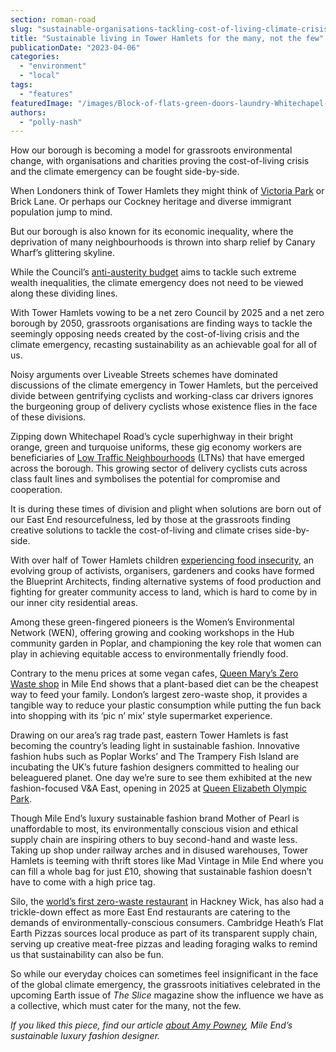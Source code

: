 ```yaml
---
section: roman-road
slug: "sustainable-organisations-tackling-cost-of-living-climate-crisis-tower-hamlets"
title: "Sustainable living in Tower Hamlets for the many, not the few"
publicationDate: "2023-04-06"
categories: 
  - "environment"
  - "local"
tags: 
  - "features"
featuredImage: "/images/Block-of-flats-green-doors-laundry-Whitechapel-East-London.jpg"
authors: 
  - "polly-nash"
---
```


How our borough is becoming a model for grassroots environmental change, with organisations and charities proving the cost-of-living crisis and the climate emergency can be fought side-by-side.

When Londoners think of Tower Hamlets they might think of [Victoria Park](https://romanroadlondon.com/victoria-park-or-vicky-park-east-london/) or Brick Lane. Or perhaps our Cockney heritage and diverse immigrant population jump to mind. 

But our borough is also known for its economic inequality, where the deprivation of many neighbourhoods is thrown into sharp relief by Canary Wharf’s glittering skyline. 

While the Council’s [anti-austerity budget](https://romanroadlondon.com/mayor-rahman-budget-2023-aspire/) aims to tackle such extreme wealth inequalities, the climate emergency does not need to be viewed along these dividing lines. 

With Tower Hamlets vowing to be a net zero Council by 2025 and a net zero borough by 2050, grassroots organisations are finding ways to tackle the seemingly opposing needs created by the cost-of-living crisis and the climate emergency, recasting sustainability as an achievable goal for all of us. 

Noisy arguments over Liveable Streets schemes have dominated discussions of the climate emergency in Tower Hamlets, but the perceived divide between gentrifying cyclists and working-class car drivers ignores the burgeoning group of delivery cyclists whose existence flies in the face of these divisions. 

Zipping down Whitechapel Road’s cycle superhighway in their bright orange, green and turquoise uniforms, these gig economy workers are beneficiaries of [Low Traffic Neighbourhoods](https://romanroadlondon.com/articles/low-traffic-neighbourhoods/) (LTNs) that have emerged across the borough. This growing sector of delivery cyclists cuts across class fault lines and symbolises the potential for compromise and cooperation. 

It is during these times of division and plight when solutions are born out of our East End resourcefulness, led by those at the grassroots finding creative solutions to tackle the cost-of-living and climate crises side-by-side. 

With over half of Tower Hamlets children [experiencing food insecurity](https://romanroadlondon.com/free-school-meals-secondary-schools-tower-hamlets-first-borough/), an evolving group of activists, organisers, gardeners and cooks have formed the Blueprint Architects, finding alternative systems of food production and fighting for greater community access to land, which is hard to come by in our inner city residential areas.  

Among these green-fingered pioneers is the Women’s Environmental Network (WEN), offering growing and cooking workshops in the Hub community garden in Poplar, and championing the key role that women can play in achieving equitable access to environmentally friendly food.

Contrary to the menu prices at some vegan cafes, [Queen Mary’s Zero Waste shop](https://romanroadlondon.com/queen-mary-zero-waste-shop-mile-end-opens/) in Mile End shows that a plant-based diet can be the cheapest way to feed your family. London’s largest zero-waste shop, it provides a tangible way to reduce your plastic consumption while putting the fun back into shopping with its ‘pic n’ mix’ style supermarket experience.

Drawing on our area’s rag trade past, eastern Tower Hamlets is fast becoming the country’s leading light in sustainable fashion. Innovative fashion hubs such as Poplar Works’ and The Trampery Fish Island are incubating the UK’s future fashion designers committed to healing our beleaguered planet. One day we’re sure to see them exhibited at the new fashion-focused V&A East, opening in 2025 at [Queen Elizabeth Olympic Park](https://romanroadlondon.com/ten-years-on-queen-elizabeth-olympic-park/). 

Though Mile End’s luxury sustainable fashion brand Mother of Pearl is unaffordable to most, its environmentally conscious vision and ethical supply chain are inspiring others to buy second-hand and waste less. Taking up shop under railway arches and in disused warehouses, Tower Hamlets is teeming with thrift stores like Mad Vintage in Mile End where you can fill a whole bag for just £10, showing that sustainable fashion doesn’t have to come with a high price tag.

Silo, the [world’s first zero-waste restaurant](https://romanroadlondon.com/silo-zero-waste-hackney-wick-restaurant-review/) in Hackney Wick, has also had a trickle-down effect as more East End restaurants are catering to the demands of environmentally-conscious consumers. Cambridge Heath’s Flat Earth Pizzas sources local produce as part of its transparent supply chain, serving up creative meat-free pizzas and leading foraging walks to remind us that sustainability can also be fun. 

So while our everyday choices can sometimes feel insignificant in the face of the global climate emergency, the grassroots initiatives celebrated in the upcoming Earth issue of _The Slice_ magazine show the influence we have as a collective, which must cater for the many, not the few. 

_If you liked this piece, find our article_ [_about Amy Powney_](https://romanroadlondon.com/amy-powney-mother-of-pearl-sustainable-fashion-reimagined-interview/)_, Mile End’s sustainable luxury fashion designer._ 


